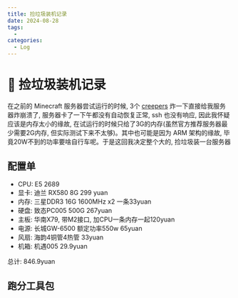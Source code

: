```yaml
---
title: 捡垃圾装机记录
date: 2024-08-28
tags:
  - 
categories:
  - Log
---
```


# 🔴 捡垃圾装机记录

在之前的 Minecraft 服务器尝试运行的时候, 3个 [creepers](https://minecraft.fandom.com/wiki/Creeper) 炸一下直接给我服务器炸崩溃了, 服务器卡了一下午都没有自动恢复正常, ssh 也没有响应, 因此我怀疑应该是内存太小的缘故, 在试运行的时候只给了3G的内存(虽然官方推荐服务器最少需要2G内存, 但实际测试下来不太够)。其中也可能是因为 ARM 架构的缘故, 毕竟20W不到的功率要啥自行车呢。于是这回我决定整个大的, 捡垃圾装一台服务器 

<!-- more -->

## 配置单

- CPU: E5 2689
- 显卡: 迪兰 RX580 8G 299 yuan
- 内存: 三星DDR3 16G 1600MHz x2 一条33yuan
- 硬盘: 致态PC005 500G 267yuan
- 主板: 华南X79, 带M2接口, 加CPU一条内存一起120yuan
- 电源: 长城GW-6500 额定功率550w 65yuan
- 风扇: 海韵4铜管4热管 33yuan
- 机箱: 机遇005 29.9yuan

总计: 846.9yuan

## 跑分工具包



